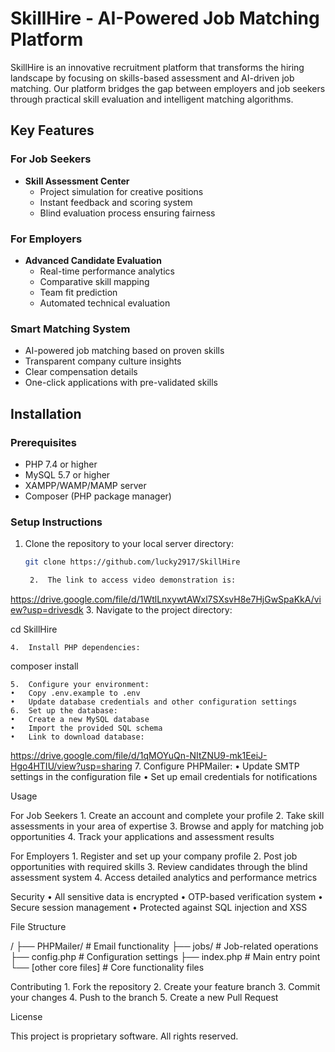 # SkillHire - AI-Powered Job Matching Platform

SkillHire is an innovative recruitment platform that transforms the hiring landscape by focusing on skills-based assessment and AI-driven job matching. Our platform bridges the gap between employers and job seekers through practical skill evaluation and intelligent matching algorithms.

## Key Features

### For Job Seekers
- **Skill Assessment Center**
  - Project simulation for creative positions
  - Instant feedback and scoring system
  - Blind evaluation process ensuring fairness

### For Employers
- **Advanced Candidate Evaluation**
  - Real-time performance analytics
  - Comparative skill mapping
  - Team fit prediction
  - Automated technical evaluation

### Smart Matching System
- AI-powered job matching based on proven skills
- Transparent company culture insights
- Clear compensation details
- One-click applications with pre-validated skills

## Installation

### Prerequisites
- PHP 7.4 or higher
- MySQL 5.7 or higher
- XAMPP/WAMP/MAMP server
- Composer (PHP package manager)

### Setup Instructions

1. Clone the repository to your local server directory:
   ```bash
   git clone https://github.com/lucky2917/SkillHire

	2.	The link to access video demonstration is:
https://drive.google.com/file/d/1WtlLnxywtAWxl7SXsvH8e7HjGwSpaKkA/view?usp=drivesdk
	3.	Navigate to the project directory:

cd SkillHire


	4.	Install PHP dependencies:

composer install


	5.	Configure your environment:
	•	Copy .env.example to .env
	•	Update database credentials and other configuration settings
	6.	Set up the database:
	•	Create a new MySQL database
	•	Import the provided SQL schema
	•	Link to download database:
https://drive.google.com/file/d/1qMOYuQn-NItZNU9-mk1EeiJ-Hgo4HTIU/view?usp=sharing
	7.	Configure PHPMailer:
	•	Update SMTP settings in the configuration file
	•	Set up email credentials for notifications

Usage

For Job Seekers
	1.	Create an account and complete your profile
	2.	Take skill assessments in your area of expertise
	3.	Browse and apply for matching job opportunities
	4.	Track your applications and assessment results

For Employers
	1.	Register and set up your company profile
	2.	Post job opportunities with required skills
	3.	Review candidates through the blind assessment system
	4.	Access detailed analytics and performance metrics

Security
	•	All sensitive data is encrypted
	•	OTP-based verification system
	•	Secure session management
	•	Protected against SQL injection and XSS

File Structure

/
├── PHPMailer/          # Email functionality
├── jobs/               # Job-related operations
├── config.php          # Configuration settings
├── index.php           # Main entry point
└── [other core files]  # Core functionality files

Contributing
	1.	Fork the repository
	2.	Create your feature branch
	3.	Commit your changes
	4.	Push to the branch
	5.	Create a new Pull Request

License

This project is proprietary software. All rights reserved.


